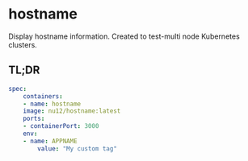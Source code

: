 # hostname

Display hostname information. Created to test-multi node Kubernetes clusters. 

## TL;DR

```yaml
spec:
    containers:
    - name: hostname
    image: nu12/hostname:latest
    ports:
    - containerPort: 3000
    env:
    - name: APPNAME
        value: "My custom tag"
```